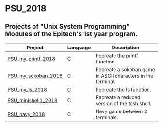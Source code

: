 # PSU_2018

## Projects of "Unix System Programming" Modules of the Epitech's 1st year program.

| Project | Language | Description |
|---------|----------|-------------|
| [PSU_my_printf_2018]         |      C      | Recreate the printf function. |
| [PSU_my_sokoban_2018]       |       C     | Recreate a sokoban game in ASCII characters in the terminal. |
| [PSU_my_ls_2018]       |       C     | Recreate the ls function. |
| [PSU_minishell1_2018]       |       C     | Recreate a reduced version of the tcsh shell. |
| [PSU_navy_2018]       |       C     | Navy game between 2 terminals. |



[PSU_my_printf_2018]: https://github.com/kevinpruvost/kevinpruvost_epitech/tree/master/FirstYear/PSU_2018/PSU_my_printf_2018
[PSU_my_sokoban_2018]: https://github.com/kevinpruvost/kevinpruvost_epitech/tree/master/FirstYear/PSU_2018/PSU_my_sokoban_2018
[PSU_my_ls_2018]: https://github.com/kevinpruvost/kevinpruvost_epitech/tree/master/FirstYear/PSU_2018/PSU_my_ls_2018
[PSU_minishell1_2018]: https://github.com/kevinpruvost/kevinpruvost_epitech/tree/master/FirstYear/PSU_2018/PSU_minishell1_2018
[PSU_navy_2018]: https://github.com/kevinpruvost/kevinpruvost_epitech/tree/master/FirstYear/PSU_2018/PSU_navy_2018
